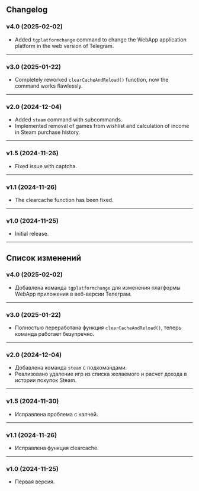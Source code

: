 ## Changelog
### v4.0 (2025-02-02)
* Added `tgplatformchange` command to change the WebApp application platform in the web version of Telegram.
***
### v3.0 (2025-01-22)
* Completely reworked `clearCacheAndReload()` function, now the command works flawlessly.
***
### v2.0 (2024-12-04)
* Added `steam` command with subcommands.
* Implemented removal of games from wishlist and calculation of income in Steam purchase history.
***
### v1.5 (2024-11-26)
* Fixed issue with captcha.
***
### v1.1 (2024-11-26)
* The clearcache function has been fixed.
***
### v1.0 (2024-11-25)
* Initial release.

***

## Список изменений
### v4.0 (2025-02-02)
* Добавлена команда `tgplatformchange` для изменения платформы WebApp приложения в веб-версии Телеграм.
***
### v3.0 (2025-01-22)
* Полностью переработана функция `clearCacheAndReload()`, теперь команда работает безупречно.
***
### v2.0 (2024-12-04)
* Добавлена команда `steam` с подкомандами.
* Реализовано удаление игр из списка желаемого и расчет дохода в истории покупок Steam.
***
### v1.5 (2024-11-30)
* Исправлена проблема с капчей.
***
### v1.1 (2024-11-26)
* Исправлена функция clearcache.
***
### v1.0 (2024-11-25)
* Первая версия.
